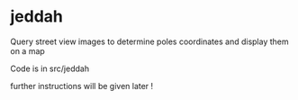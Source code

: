 # jeddah

Query street view images to determine poles coordinates and display them on a map

Code is in src/jeddah

further instructions will be given later !
